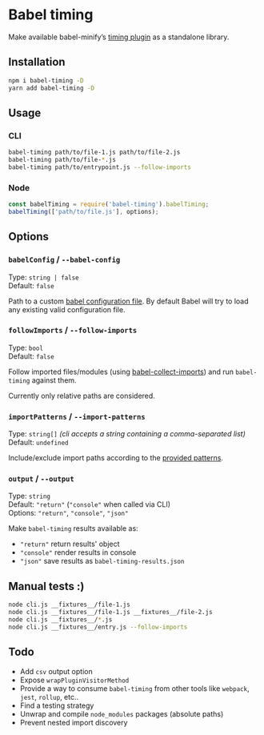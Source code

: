 # Babel timing

Make available babel-minify’s [timing plugin](https://github.com/babel/minify/blob/babel-minify%400.5.0/scripts/plugin-timing.js) as a standalone library.

## Installation

```bash
npm i babel-timing -D
yarn add babel-timing -D
```

## Usage

### CLI

```bash
babel-timing path/to/file-1.js path/to/file-2.js
babel-timing path/to/file-*.js
babel-timing path/to/entrypoint.js --follow-imports
```

### Node

```js
const babelTiming = require('babel-timing').babelTiming;
babelTiming(['path/to/file.js'], options);
```

## Options

### `babelConfig` / `--babel-config`

Type: `string | false`<br />
Default: `false`

Path to a custom [babel configuration file](https://babeljs.io/docs/en/options#configfile). By default Babel will try to load any existing valid configuration file.

### `followImports` / `--follow-imports`

Type: `bool`<br />
Default: `false`

Follow imported files/modules (using [babel-collect-imports](https://github.com/babel-utils/babel-collect-imports)) and run `babel-timing` against them.

Currently only relative paths are considered.

### `importPatterns` / `--import-patterns`

Type: `string[]` *(cli accepts a string containing a comma-separated list)*<br />
Default: `undefined`

Include/exclude import paths according to the [provided patterns](https://github.com/sindresorhus/multimatch#readme).

### `output` / `--output`

Type: `string`<br />
Default: `"return"` (`"console"` when called via CLI)<br />
Options: `"return"`, `"console"`, `"json"`

Make `babel-timing` results available as:

- `"return"` return results' object
- `"console"` render results in console
- `"json"` save results as `babel-timing-results.json`

## Manual tests :)

```bash
node cli.js __fixtures__/file-1.js
node cli.js __fixtures__/file-1.js __fixtures__/file-2.js
node cli.js __fixtures__/*.js
node cli.js __fixtures__/entry.js --follow-imports
```

## Todo

- Add `csv` output option
- Expose `wrapPluginVisitorMethod`
- Provide a way to consume `babel-timing` from other tools like `webpack`, `jest`, `rollup`, etc..
- Find a testing strategy
- Unwrap and compile `node_modules` packages (absolute paths)
- Prevent nested import discovery
